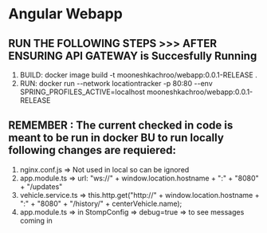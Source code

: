 # Angular Webapp

## RUN THE FOLLOWING STEPS >>> AFTER ENSURING API GATEWAY is Succesfully Running  

1. BUILD: docker image build -t mooneshkachroo/webapp:0.0.1-RELEASE .
2. RUN: docker run --network locationtracker -p 80:80 --env SPRING_PROFILES_ACTIVE=localhost mooneshkachroo/webapp:0.0.1-RELEASE 

## REMEMBER : The current checked in code is meant to be run in docker BU to run locally following changes are requiered:
1. nginx.conf.js => Not used in local so can be ignored
2. app.module.ts => url: "ws://" + window.location.hostname + ":" + "8080" + "/updates"
3. vehicle.service.ts => this.http.get("http://" + window.location.hostname + ":" + "8080" + "/history/" + centerVehicle.name);
4. app.module.ts => in StompConfig => debug=true => to see messages coming in   

